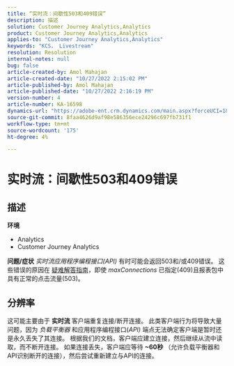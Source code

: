 ```yaml
---
title: “实时流：间歇性503和409错误”
description: 描述
solution: Customer Journey Analytics,Analytics
product: Customer Journey Analytics,Analytics
applies-to: "Customer Journey Analytics,Analytics"
keywords: "KCS， Livestream"
resolution: Resolution
internal-notes: null
bug: false
article-created-by: Amol Mahajan
article-created-date: "10/27/2022 2:15:02 PM"
article-published-by: Amol Mahajan
article-published-date: "10/27/2022 2:16:19 PM"
version-number: 4
article-number: KA-16598
dynamics-url: "https://adobe-ent.crm.dynamics.com/main.aspx?forceUCI=1&pagetype=entityrecord&etn=knowledgearticle&id=ac1f17bc-0156-ed11-bba2-6045bd006793"
source-git-commit: 8faa4626d9af98e586356ece24296c697fb731f1
workflow-type: tm+mt
source-wordcount: '175'
ht-degree: 4%

---
```


# 实时流：间歇性503和409错误

## 描述

<b>环境</b>
- Analytics
- Customer Journey Analytics

<b>问题/症状</b>
*实时流应用程序编程接口(API)* 有时可能会返回503和/或409错误。 这些错误的原因在 [疑难解答指南](https://github.com/AdobeDocs/analytics-1.4-apis/blob/master/docs/live-stream-api/troubleshooting.md)，即使 *maxConnections* 已指定(409)且报表包中具有正常的点击流量(503)。


## 分辨率


这可能主要由于 <b>实时流</b> 客户端重复连接/断开连接。 此类客户端行为将导致大量问题，因为 *负载平衡器* 和应用程序编程接口(*API)* 端点无法确定客户端是暂时还是永久丢失了其连接。 根据我们的文档，客户端应建立连接，然后继续从流中读取，而不断开连接。 如果连接丢失，客户端应等待 <b>~60秒</b> （允许负载平衡器和API识别断开的连接），然后尝试重新建立与API的连接。
